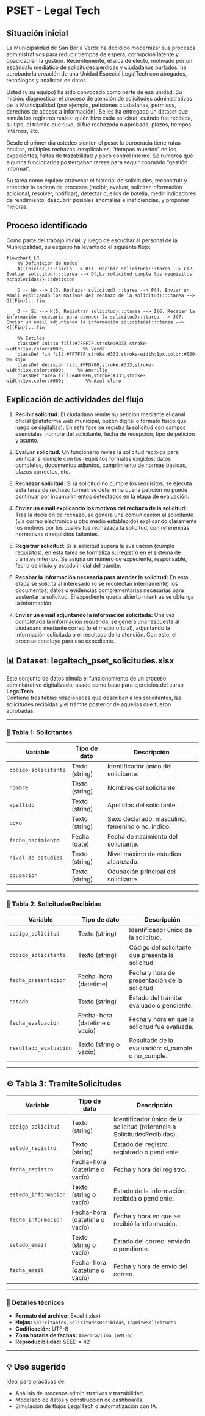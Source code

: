 # PSET - Legal Tech

## Situación inicial

La Municipalidad de San Borja Verde ha decidido modernizar sus procesos administrativos para reducir tiempos de espera, corrupción latente y opacidad en la gestión. Recientemente, el alcalde electo, motivado por un escándalo mediático de solicitudes perdidas y ciudadanos burlados, ha aprobado la creación de una Unidad Especial LegalTech con abogados, tecnólogos y analistas de datos.

Usted (y su equipo) ha sido convocado como parte de esa unidad. Su misión: diagnosticar el proceso de atención de solicitudes administrativas de la Municipalidad (por ejemplo, peticiones ciudadanas, permisos, derechos de acceso a información). Se les ha entregado un dataset que simula los registros reales: quién hizo cada solicitud, cuándo fue recibida, su tipo, el trámite que tuvo, si fue rechazada o aprobada, plazos, tiempos internos, etc.

Desde el primer día ustedes sienten el peso: la burocracia tiene rutas ocultas, múltiples rechazos inexplicables, “tiempos muertos” en los expedientes, faltas de trazabilidad y poco control interno. Se rumorea que algunos funcionarios postergaban tareas para seguir cobrando “gestión informal”.

Su tarea como equipo: atravesar el historial de solicitudes, reconstruir y entender la cadena de procesos (recibir, evaluar, solicitar información adicional, resolver, notificar), detectar cuellos de botella, medir indicadores de rendimiento, descubrir posibles anomalías e ineficiencias, y proponer mejoras. 

## Proceso identificado

Como parte del trabajo inicial, y luego de escuchar al personal de la Municipalidad, su eequipo ha levantado el siguiente flujo:

```mermaid
flowchart LR
    %% Definición de nodos
    A((Inicio)):::inicio --> B(1. Recibir solicitud):::tarea --> C(2. Evaluar solicitud):::tarea --> D{¿La solicitud cumple los requisitos establecidos?}:::decision

    D -- No --> E(3. Rechazar solicitud):::tarea --> F(4. Enviar un email explicando los motivos del rechazo de la solicitud):::tarea --> G((Fin)):::fin

    D -- Sí --> H(5. Registrar solicitud):::tarea --> I(6. Recabar la información necesaria para atender la solicitud):::tarea --> J(7. Enviar un email adjuntando la información solicitada):::tarea --> K((Fin)):::fin

    %% Estilos
    classDef inicio fill:#7FFF7F,stroke:#333,stroke-width:1px,color:#000;       %% Verde
    classDef fin fill:#FF7F7F,stroke:#333,stroke-width:1px,color:#000;          %% Rojo
    classDef decision fill:#FFD700,stroke:#333,stroke-width:1px,color:#000;     %% Amarillo
    classDef tarea fill:#ADD8E6,stroke:#333,stroke-width:1px,color:#000;        %% Azul claro
```

## Explicación de actividades del flujo

1. **Recibir solicitud:** El ciudadano remite su petición mediante el canal oficial (plataforma web municipal, buzón digital o formato físico que luego se digitaliza). En esta fase se registra la solicitud con campos esenciales: nombre del solicitante, fecha de recepción, tipo de petición y asunto.

2. **Evaluar solicitud:** Un funcionario revisa la solicitud recibida para verificar si cumple con los requisitos formales exigidos: datos completos, documentos adjuntos, cumplimiento de normas básicas, plazos correctos, etc.

3. **Rechazar solicitud:** Si la solicitud no cumple los requisitos, se ejecuta esta tarea de rechazo formal: se determina que la petición no puede continuar por incumplimientos detectados en la etapa de evaluación.

4. **Enviar un email explicando los motivos del rechazo de la solicitud:** Tras la decisión de rechazo, se genera una comunicación al solicitante (vía correo electrónico u otro medio establecido) explicando claramente los motivos por los cuales fue rechazada la solicitud, con referencias normativas o requisitos faltantes.

5. **Registrar solicitud:** Si la solicitud supera la evaluación (cumple requisitos), en esta tarea se formaliza su registro en el sistema de trámites internos. Se asigna un número de expediente, responsable, fecha de inicio y estado inicial del trámite.

6. **Recabar la información necesaria para atender la solicitud:** En esta etapa se solicita al interesado (o se recolectan internamente) los documentos, datos o evidencias complementarias necesarias para sustentar la solicitud. El expediente queda abierto mientras se obtenga la información.

7. **Enviar un email adjuntando la información solicitada:** Una vez completada la información requerida, se genera una respuesta al ciudadano mediante correo (o el medio oficial), adjuntando la información solicitada o el resultado de la atención. Con esto, el proceso concluye para ese expediente.

## 📊 Dataset: legaltech_pset_solicitudes.xlsx

Este conjunto de datos simula el funcionamiento de un proceso administrativo digitalizado, usado como base para ejercicios del curso **LegalTech**.  
Contiene tres tablas relacionadas que describen a los solicitantes, las solicitudes recibidas y el trámite posterior de aquellas que fueron aprobadas.

---

### 🧍 Tabla 1: Solicitantes

| Variable | Tipo de dato | Descripción |
|-----------|---------------|--------------|
| `codigo_solicitante` | Texto (string) | Identificador único del solicitante. |
| `nombre` | Texto (string) | Nombres del solicitante. |
| `apellido` | Texto (string) | Apellidos del solicitante. |
| `sexo` | Texto (string) | Sexo declarado: masculino, femenino o no_indico. |
| `fecha_nacimiento` | Fecha (date) | Fecha de nacimiento del solicitante. |
| `nivel_de_estudios` | Texto (string) | Nivel máximo de estudios alcanzado. |
| `ocupacion` | Texto (string) | Ocupación principal del solicitante. |

---

### 📄 Tabla 2: SolicitudesRecibidas

| Variable | Tipo de dato | Descripción |
|-----------|---------------|--------------|
| `codigo_solicitud` | Texto (string) | Identificador único de la solicitud. |
| `codigo_solicitante` | Texto (string) | Código del solicitante que presenta la solicitud. |
| `fecha_presentacion` | Fecha-hora (datetime) | Fecha y hora de presentación de la solicitud. |
| `estado` | Texto (string) | Estado del trámite: evaluado o pendiente. |
| `fecha_evaluacion` | Fecha-hora (datetime o vacío) | Fecha y hora en que la solicitud fue evaluada. |
| `resultado_evaluacion` | Texto (string o vacío) | Resultado de la evaluación: sí_cumple o no_cumple. |

---

## ⚙️ Tabla 3: TramiteSolicitudes

| Variable | Tipo de dato | Descripción |
|-----------|---------------|--------------|
| `codigo_solicitud` | Texto (string) | Identificador único de la solicitud (referencia a SolicitudesRecibidas). |
| `estado_registro` | Texto (string) | Estado del registro: registrado o pendiente. |
| `fecha_registro` | Fecha-hora (datetime o vacío) | Fecha y hora del registro. |
| `estado_informacion` | Texto (string o vacío) | Estado de la información: recibida o pendiente. |
| `fecha_informacion` | Fecha-hora (datetime o vacío) | Fecha y hora en que se recibió la información. |
| `estado_email` | Texto (string o vacío) | Estado del correo: enviado o pendiente. |
| `fecha_email` | Fecha-hora (datetime o vacío) | Fecha y hora de envío del correo. |

---

### 📁 Detalles técnicos

- **Formato del archivo:** Excel (.xlsx)  
- **Hojas:** `Solicitantes`, `SolicitudesRecibidas`, `TramiteSolicitudes`  
- **Codificación:** UTF-8  
- **Zona horaria de fechas:** `America/Lima (GMT-5)`  
- **Reproducibilidad:** SEED = 42  

---

## 💡 Uso sugerido

Ideal para prácticas de:
- Análisis de procesos administrativos y trazabilidad.
- Modelado de datos y construcción de dashboards.
- Simulación de flujos LegalTech o automatización con IA.